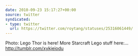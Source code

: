 ```yaml
---
date: 2010-09-23 15:17:27+00:00
source: twitter
syndicated:
- type: twitter
  url: https://twitter.com/roytang/statuses/25316061449/
---
```


Photo: Lego Thor is here! More Starcraft Lego stuff here:... http://tumblr.com/xykjeiodu